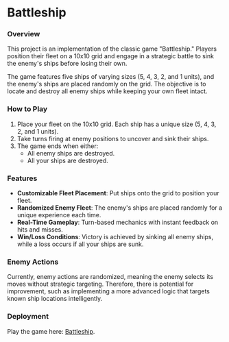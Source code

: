 # Battleship

### Overview

This project is an implementation of the classic game "Battleship." Players position their fleet on a 10x10 grid and engage in a strategic battle to sink the enemy's ships before losing their own.

The game features five ships of varying sizes (5, 4, 3, 2, and 1 units), and the enemy's ships are placed randomly on the grid. The objective is to locate and destroy all enemy ships while keeping your own fleet intact.

### How to Play

1. Place your fleet on the 10x10 grid. Each ship has a unique size (5, 4, 3, 2, and 1 units).
2. Take turns firing at enemy positions to uncover and sink their ships.
3. The game ends when either:
   - All enemy ships are destroyed.
   - All your ships are destroyed.

### Features

- **Customizable Fleet Placement**: Put ships onto the grid to position your fleet.
- **Randomized Enemy Fleet**: The enemy's ships are placed randomly for a unique experience each time.
- **Real-Time Gameplay**: Turn-based mechanics with instant feedback on hits and misses.
- **Win/Loss Conditions**: Victory is achieved by sinking all enemy ships, while a loss occurs if all your ships are sunk.

### Enemy Actions

Currently, enemy actions are randomized, meaning the enemy selects its moves without strategic targeting. Therefore, there is potential for improvement, such as implementing a more advanced logic that targets known ship locations intelligently.

### Deployment

Play the game here: [Battleship](https://cantarinog.github.io/top-battleship/).

